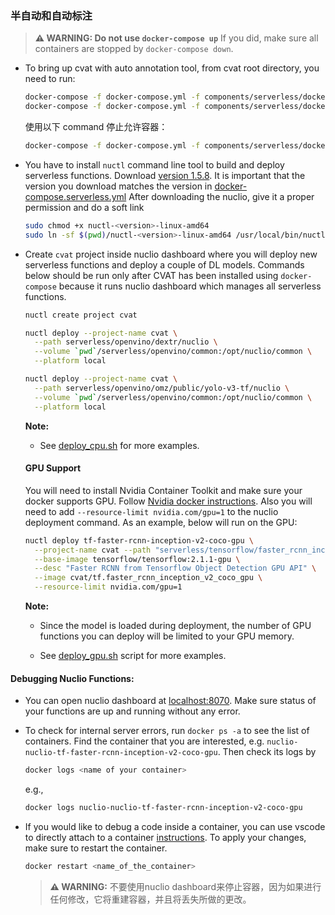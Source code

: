### 半自动和自动标注

> **⚠ WARNING: Do not use `docker-compose up`**
> If you did, make sure all containers are stopped by `docker-compose down`.

- To bring up cvat with auto annotation tool, from cvat root directory, you need to run:
  ```bash
  docker-compose -f docker-compose.yml -f components/serverless/docker-compose.serverless.yml build
  docker-compose -f docker-compose.yml -f components/serverless/docker-compose.serverless.yml up -d
  ```

  使用以下 command 停止允许容器：

  ```bash
  docker-compose -f docker-compose.yml -f components/serverless/docker-compose.serverless.yml down
  ```

- You have to install `nuctl` command line tool to build and deploy serverless functions.
  Download [version 1.5.8](https://github.com/nuclio/nuclio/releases). It is important that the version you download
  matches the version in
  [docker-compose.serverless.yml](/components/serverless/docker-compose.serverless.yml)
  After downloading the nuclio, give it a proper permission and do a soft link

    ```bash
    sudo chmod +x nuctl-<version>-linux-amd64
    sudo ln -sf $(pwd)/nuctl-<version>-linux-amd64 /usr/local/bin/nuctl
    ```

- Create `cvat` project inside nuclio dashboard where you will deploy new serverless functions and deploy a couple of DL
  models. Commands below should be run only after CVAT has been installed using `docker-compose` because it runs nuclio
  dashboard which manages all serverless functions.

  ```bash
  nuctl create project cvat
  ```

  ```bash
  nuctl deploy --project-name cvat \
    --path serverless/openvino/dextr/nuclio \
    --volume `pwd`/serverless/openvino/common:/opt/nuclio/common \
    --platform local
  ```

  ```bash
  nuctl deploy --project-name cvat \
    --path serverless/openvino/omz/public/yolo-v3-tf/nuclio \
    --volume `pwd`/serverless/openvino/common:/opt/nuclio/common \
    --platform local
  ```
  **Note:**
    - See [deploy_cpu.sh](/serverless/deploy_cpu.sh) for more examples.

  #### GPU Support
  You will need to install Nvidia Container Toolkit and make sure your docker supports GPU.
  Follow [Nvidia docker instructions](https://www.tensorflow.org/install/docker#gpu_support). Also you will need to
  add `--resource-limit nvidia.com/gpu=1` to the nuclio deployment command. As an example, below will run on the GPU:

  ```bash
  nuctl deploy tf-faster-rcnn-inception-v2-coco-gpu \
    --project-name cvat --path "serverless/tensorflow/faster_rcnn_inception_v2_coco/nuclio" --platform local \
    --base-image tensorflow/tensorflow:2.1.1-gpu \
    --desc "Faster RCNN from Tensorflow Object Detection GPU API" \
    --image cvat/tf.faster_rcnn_inception_v2_coco_gpu \
    --resource-limit nvidia.com/gpu=1
  ```

  **Note:**
    - Since the model is loaded during deployment, the number of GPU functions you can deploy will be limited to your
      GPU memory.

    - See [deploy_gpu.sh](/serverless/deploy_gpu.sh) script for more examples.

#### Debugging Nuclio Functions:

- You can open nuclio dashboard at [localhost:8070](http://localhost:8070). Make sure status of your functions are up
  and running without any error.

- To check for internal server errors, run `docker ps -a` to see the list of containers. Find the container that you are
  interested, e.g. `nuclio-nuclio-tf-faster-rcnn-inception-v2-coco-gpu`. Then check its logs by

  ```bash
  docker logs <name of your container>
  ```
  e.g.,

  ```bash
  docker logs nuclio-nuclio-tf-faster-rcnn-inception-v2-coco-gpu
  ```

- If you would like to debug a code inside a container, you can use vscode to directly attach to a
  container [instructions](https://code.visualstudio.com/docs/remote/attach-container). To apply your changes, make sure
  to restart the container.
  ```bash
  docker restart <name_of_the_container>
  ```

  > **⚠ WARNING:**
  > 不要使用nuclio dashboard来停止容器，因为如果进行任何修改，它将重建容器，并且将丢失所做的更改。
